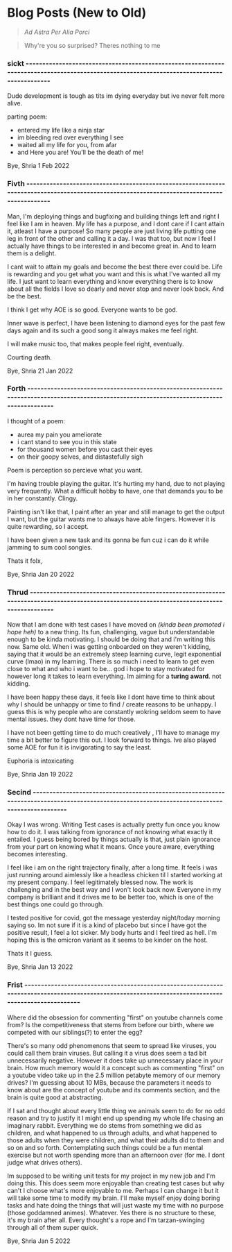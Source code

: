 # Blog Posts (New to Old)
> _Ad Astra Per Alia Porci_

> Why're you so surprised? Theres nothing to me

### sickt ------------------------------------------------------------------------------------------------------------------------------------------
Dude development is tough as tits im dying everyday but ive never felt more alive.

parting poem:
- entered my life like a ninja star
- im bleeding red over everything I see
- waited all my life for you, from afar
- and Here you are! You'll be the death of me!

Bye,
Shria
1 Feb 2022

### Fivth ------------------------------------------------------------------------------------------------------------------------------------------
Man, I'm deploying things and bugfixing and building things left and right I feel like I am in heaven. My life has a purpose, and I dont care if I cant attain it, atleast I have a purpose! So many people are just living life putting one leg in front of the other and calling it a day. I was that too, but now I feel I actually have things to be interested in and become great in. And to learn them is a delight. 

I cant wait to attain my goals and become the best there ever could be. Life is rewarding and you get what you want and this is what I've wanted all my life. I just want to learn everything and know everything there is to know about all the fields I love so dearly and never stop and never look back. And be the best.

I think I get why AOE is so good. Everyone wants to be god.

Inner wave is perfect, I have been listening to diamond eyes for the past few days again and its such a good song it always makes me feel right.

I will make music too, that makes people feel right, eventually.

Courting death.

Bye,
Shria
21 Jan 2022



### Forth ------------------------------------------------------------------------------------------------------------------------------------------
I thought of a poem:

- aurea my pain you ameliorate
- i cant stand to see you in this state
- for thousand women before you cast their eyes
- on their goopy selves, and distastefully sigh

Poem is perception so percieve what you want.

I'm having trouble playing the guitar. It's hurting my hand, due to not playing very frequently. What a difficult hobby to have, one that demands you to be in her constantly. Clingy.

Painting isn't like that, I paint after an year and still manage to get the output I want, but the guitar wants me to always have able fingers. However it is quite rewarding, so I accept.

I have been given a new task and its gonna be fun cuz i can do it while jamming to sum cool songies.

Thats it folx,

Bye,
Shria
Jan 20 2022


### Thrud ------------------------------------------------------------------------------------------------------------------------------------------
Now that I am done with test cases I have moved on *(kinda been promoted i hope heh)* to a new thing. Its fun, challenging, vague but understandable enough to be kinda motivating. I should be doing that and i'm writing this now. Same old. When i was getting onboarded on they weren't kidding, saying that it would be an extremely steep learning curve, legit exponential curve (lmao) in my learning. There is so much i need to learn to get even close to what and who i want to be... god i hope to stay motivated for however long it takes to learn everything. Im aiming for a **turing award**. not kidding.

I have been happy these days, it feels like I dont have time to think about why I should be unhappy or time to find / create reasons to be unhappy. I guess this is why people who are constantly wokring seldom seem to have mental issues. they dont have time for those.

I have not been getting time to do much creatively , I'll have to manage my time a bit better to figure this out. I look forward to things. Ive also played some AOE for fun it is invigorating to say the least.

Euphoria is intoxicating

Bye,
Shria
Jan 19 2022

### Secind ---------------------------------------------------------------------------------------------------------------------------------------------
Okay I was wrong. Writing Test cases is actually pretty fun once you know how to do it. I was talking from ignorance of not knowing what exactly it entailed. I guess being bored by things actually is that, just plain ignorance from your part on knowing what it means. Once youre aware, everything becomes interesting.

I feel like i am on the right trajectory finally, after a long time. It feels i was just running around aimlessly like a headless chicken til I started working at my present company. I feel legitimately blessed now. The work is challenging and in the best way and I won't look back now. Everyone in my company is brilliant and it drives me to be better too, which is one of the best things one could go through.

I tested positive for covid, got the message yesterday night/today morning saying so. Im not sure if it is a kind of placebo but since I have got the positive result, I feel a lot sicker. My body hurts and I feel tired as hell. I'm hoping this is the omicron variant as it seems to be kinder on the host.

Thats it I guess.

Bye,
Shria
Jan 13 2022

### Frist ---------------------------------------------------------------------------------------------------------------------------------------------------
Where did the obsession for commenting "first" on youtube channels come from? Is the competitiveness that stems from before our birth, where we competed with our siblings(?) to enter the egg? 

There's so many odd phenomenons that seem to spread like viruses, you could call them brain viruses. But calling it a virus does seem a tad bit unnecessarily negative. However it does take up unnecessary place in your brain. How much memory would it a concept such as commenting "first" on a youtube video take up in the 2.5 million petabyte memory of our memory drives? I'm guessing about 10 MBs, because the parameters it needs to know about are the concept of youtube and its comments section, and the brain is quite good at abstracting. 

If I sat and thought about every little thing we animals seem to do for no odd reason and try to justify it I might end up spending my whole life chasing an imaginary rabbit. Everything we do stems from something we did as children, and what happened to us through adults, and what happened to those adults when they were children, and what their adults did to them and so on and so forth. Contemplating such things could be a fun mental exercise but not worth spending more than an afternoon over (for me. I dont judge what drives others).

Im supposed to be writing unit tests for my project in my new job and I'm doing this. This does seem more enjoyable than creating test cases but why can't I choose what's more enjoyable to me. Perhaps I can change it but it will take some time to modify my brain. I'll make myself enjoy doing boring tasks and hate doing the things that will just waste my time with no purpose (those goddamned animes). Whatever. Yes there is no structure to these, it's my brain after all. Every thought's a rope and I'm tarzan-swinging through all of them super quick.

Bye,
Shria
Jan 5 2022
